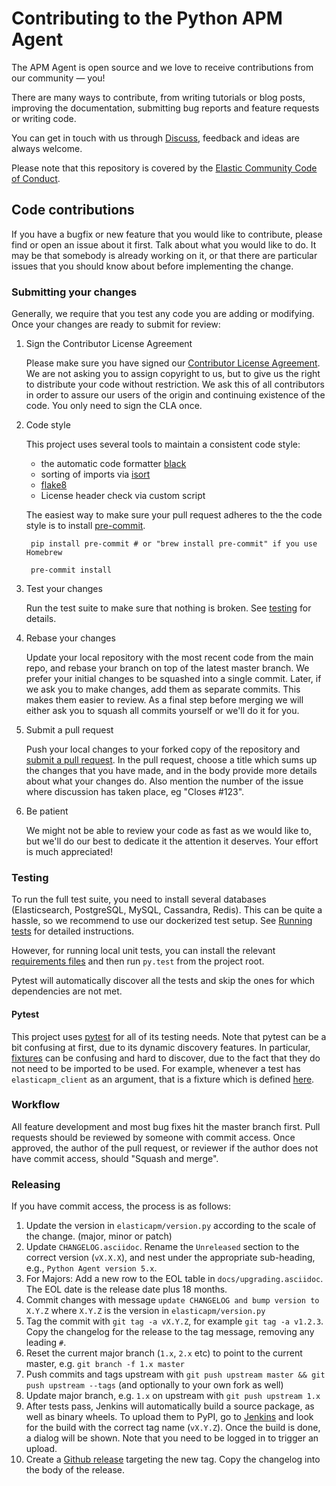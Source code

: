 # Contributing to the Python APM Agent

The APM Agent is open source and we love to receive contributions from our community — you!

There are many ways to contribute,
from writing tutorials or blog posts,
improving the documentation,
submitting bug reports and feature requests or writing code.

You can get in touch with us through [Discuss](https://discuss.elastic.co/c/apm),
feedback and ideas are always welcome.

Please note that this repository is covered by the [Elastic Community Code of Conduct](https://www.elastic.co/community/codeofconduct).

## Code contributions

If you have a bugfix or new feature that you would like to contribute,
please find or open an issue about it first.
Talk about what you would like to do.
It may be that somebody is already working on it,
or that there are particular issues that you should know about before implementing the change.

### Submitting your changes

Generally, we require that you test any code you are adding or modifying.
Once your changes are ready to submit for review:

1. Sign the Contributor License Agreement

    Please make sure you have signed our [Contributor License Agreement](https://www.elastic.co/contributor-agreement/).
    We are not asking you to assign copyright to us,
    but to give us the right to distribute your code without restriction.
    We ask this of all contributors in order to assure our users of the origin and continuing existence of the code.
    You only need to sign the CLA once.

1. Code style

    This project uses several tools to maintain a consistent code style:

     * the automatic code formatter [black](https://black.readthedocs.io/en/stable/)
     * sorting of imports via [isort](https://isort.readthedocs.io/en/latest/)
     * [flake8](http://flake8.pycqa.org/en/latest/)
     * License header check via custom script

    The easiest way to make sure your pull request adheres to the the code style
    is to install [pre-commit](https://pre-commit.com/).

        pip install pre-commit # or "brew install pre-commit" if you use Homebrew

        pre-commit install

1. Test your changes

    Run the test suite to make sure that nothing is broken.
    See [testing](#testing) for details.

1. Rebase your changes

    Update your local repository with the most recent code from the main repo,
    and rebase your branch on top of the latest master branch.
    We prefer your initial changes to be squashed into a single commit.
    Later,
    if we ask you to make changes,
    add them as separate commits.
    This makes them easier to review.
    As a final step before merging we will either ask you to squash all commits yourself or we'll do it for you.

1. Submit a pull request

    Push your local changes to your forked copy of the repository and [submit a pull request](https://help.github.com/articles/using-pull-requests).
    In the pull request,
    choose a title which sums up the changes that you have made,
    and in the body provide more details about what your changes do.
    Also mention the number of the issue where discussion has taken place,
    eg "Closes #123".

1. Be patient

    We might not be able to review your code as fast as we would like to,
    but we'll do our best to dedicate it the attention it deserves.
    Your effort is much appreciated!

### Testing

To run the full test suite,
you need to install several databases (Elasticsearch, PostgreSQL, MySQL, Cassandra, Redis).
This can be quite a hassle, so we recommend to use our dockerized test setup.
See [Running tests](https://www.elastic.co/guide/en/apm/agent/python/master/run-tests-locally.html) for detailed instructions.

However, for running local unit tests, you can install the relevant
[requirements files](https://github.com/elastic/apm-agent-python/tree/master/tests/requirements)
and then run `py.test` from the project root.

Pytest will automatically discover all the tests and skip the ones for which
dependencies are not met.

#### Pytest

This project uses [pytest](https://docs.pytest.org/en/latest/) for all of its
testing needs. Note that pytest can be a bit confusing at first, due to its
dynamic discovery features. In particular,
[fixtures](https://docs.pytest.org/en/stable/fixture.html) can be confusing
and hard to discover, due to the fact that they do not need to be imported to
be used. For example, whenever a test has `elasticapm_client` as an argument,
that is a fixture which is defined
[here](https://github.com/elastic/apm-agent-python/blob/ed4ce5fd5db3cc091a54d3328384fbce62635bbb/tests/fixtures.py#L150).

### Workflow

All feature development and most bug fixes hit the master branch first.
Pull requests should be reviewed by someone with commit access.
Once approved, the author of the pull request,
or reviewer if the author does not have commit access,
should "Squash and merge".

### Releasing

If you have commit access, the process is as follows:

1. Update the version in `elasticapm/version.py` according to the scale of the change. (major, minor or patch)
1. Update `CHANGELOG.asciidoc`. Rename the `Unreleased` section to the correct version (`vX.X.X`), and nest under the appropriate sub-heading, e.g., `Python Agent version 5.x`.
1. For Majors: Add a new row to the EOL table in `docs/upgrading.asciidoc`. The EOL date is the release date plus 18 months.
1. Commit changes with message `update CHANGELOG and bump version to X.Y.Z` where `X.Y.Z` is the version in `elasticapm/version.py`
1. Tag the commit with `git tag -a vX.Y.Z`, for example `git tag -a v1.2.3`.
   Copy the changelog for the release to the tag message, removing any leading `#`.
1. Reset the current major branch (`1.x`, `2.x` etc) to point to the current master, e.g. `git branch -f 1.x master`
1. Push commits and tags upstream with `git push upstream master && git push upstream --tags` (and optionally to your own fork as well)
1. Update major branch, e.g. `1.x` on upstream with `git push upstream 1.x`
1. After tests pass, Jenkins will automatically build a source package, as well as binary wheels.
   To upload them to PyPI, go to [Jenkins](https://apm-ci.elastic.co/blue/organizations/jenkins/apm-agent-python%2Fapm-agent-python-mbp/activity)
   and look for the build with the correct tag name (`vX.Y.Z`). Once the build is done, a dialog will be shown.
   Note that you need to be logged in to trigger an upload.
1. Create a [Github release](https://github.com/elastic/apm-agent-python/releases)
   targeting the new tag. Copy the changelog into the body of the release.
